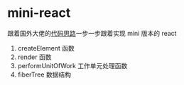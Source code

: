 # mini-react

跟着国外大佬的[代码思路](https://pomb.us/build-your-own-react/)一步一步跟着实现 mini 版本的 react

1. createElement 函数
2. render 函数
3. performUnitOfWork 工作单元处理函数
4. fiberTree 数据结构
